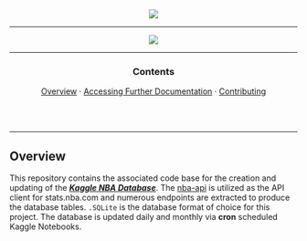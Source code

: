 <div align='center'>
    <img src="docs/_static/img/gh-cover.gif"/>
</div>

---

<div align='center'>
  <p>
    <a href="https://www.kaggle.com/wyattowalsh/basketball">
      <img src="https://img.shields.io/badge/See%20it%20on%20 Kaggle-20BEFF?style=for-the-badge&logo=Kaggle&logoColor=white"/>
    </a>
</div>

---

<div align="center">
    <h3>Contents</h2>
    <p>
        <a href=#overview>Overview</a> ·
        <a href=#accessing-further-documentation>Accessing Further Documentation</a> ·
        <a href=#contributing>Contributing</a>
    </p>
  <br><br>
</div>


---


## Overview

This repository contains the associated code base for the creation and updating of the [**_Kaggle NBA Database_**](https://www.kaggle.com/wyattowalsh/basketball). The [nba-api](https://github.com/swar/nba_api) is utilized as the API client for stats.nba.com and numerous endpoints are extracted to produce the database tables. `.SQLite` is the database format of choice for this project. The database is updated daily and monthly via **cron** scheduled Kaggle Notebooks.

<!---
---

## Accessing Further Documentation

---

## Contributing

--->
